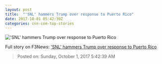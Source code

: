 ```yaml
---
layout: post
title:  "'SNL' hammers Trump over response to Puerto Rico"
date: 2017-10-01 05:42:39Z
categories: cnn-com-top-stories
---
```


!['SNL' hammers Trump over response to Puerto Rico](http://i2.cdn.turner.com/money/dam/assets/171001001426-trump-snl-season-premiere-780x439.jpeg)




Full story on F3News: ['SNL' hammers Trump over response to Puerto Rico](http://www.f3nws.com/n/msKhHF)

> Posted on: Sunday, October 1, 2017 5:42:39 AM
